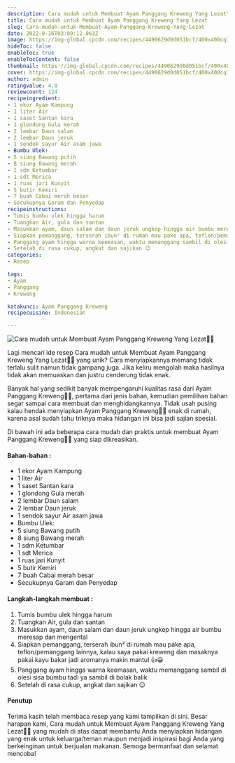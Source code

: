 ```yaml
---
description: Cara mudah untuk Membuat Ayam Panggang Kreweng Yang Lezat"
title: Cara mudah untuk Membuat Ayam Panggang Kreweng Yang Lezat
slug: Cara-mudah-untuk-Membuat-Ayam-Panggang-Kreweng-Yang-Lezat
date: 2022-9-16T03:09:12.063Z
image: https://img-global.cpcdn.com/recipes/4490629d0d051bcf/400x400cq70/photo.jpg
hideToc: false
enableToc: true
enableTocContent: false
thumbnail: https://img-global.cpcdn.com/recipes/4490629d0d051bcf/400x400cq70/photo.jpg
cover: https://img-global.cpcdn.com/recipes/4490629d0d051bcf/400x400cq70/photo.jpg
author: admin
ratingvalue: 4.8
reviewcount: 124
recipeingredient:
- 1 ekor Ayam Kampung
- 1 liter Air
- 1 saset Santan kara
- 1 glondong Gula merah
- 2 lembar Daun salam
- 2 lembar Daun jeruk
- 1 sendok sayur Air asam jawa
- Bumbu Ulek:
- 5 siung Bawang putih
- 8 siung Bawang merah
- 1 sdm Ketumbar
- 1 sdt Merica
- 1 ruas jari Kunyit
- 5 butir Kemiri
- 7 buah Cabai merah besar
- Secukupnya Garam dan Penyedap
recipeinstructions:
- Tumis bumbu ulek hingga harum
- Tuangkan Air, gula dan santan
- Masukkan ayam, daun salam dan daun jeruk ungkep hingga air bumbu meresap dan mengental
- Siapkan pemanggang, terserah ibun² di rumah mau pake apa, teflon/pemanggang lainnya, kalau saya pakai kreweng dan masaknya pakai kayu bakar jadi aromanya makin mantul 👍😀
- Panggang ayam hingga warna keemasan, waktu memanggang sambil di olesi sisa bumbu tadi ya sambil di bolak balik
- Setelah di rasa cukup, angkat dan sajikan 😉
categories:
- Resep

tags:
- Ayam
- Panggang
- Kreweng

katakunci: Ayam Panggang Kreweng
recipecuisine: Indonesian

---
```


![Cara mudah untuk Membuat Ayam Panggang Kreweng Yang Lezat👩‍🍳](https://img-global.cpcdn.com/recipes/4490629d0d051bcf/400x400cq70/photo.jpg)

Lagi mencari ide resep Cara mudah untuk Membuat Ayam Panggang Kreweng Yang Lezat👩‍🍳 yang unik? Cara menyiapkannya memang tidak terlalu sulit namun tidak gampang juga. Jika keliru mengolah maka hasilnya tidak akan memuaskan dan justru cenderung tidak enak.

Banyak hal yang sedikit banyak mempengaruhi kualitas rasa dari Ayam Panggang Kreweng👩‍🍳, pertama dari jenis bahan, kemudian pemilihan bahan segar sampai cara membuat dan menghidangkannya. Tidak usah pusing kalau hendak menyiapkan Ayam Panggang Kreweng👩‍🍳 enak di rumah, karena asal sudah tahu triknya maka hidangan ini bisa jadi sajian spesial.

Di bawah ini ada beberapa cara mudah dan praktis untuk membuat Ayam Panggang Kreweng👩‍🍳 yang siap dikreasikan.

<!--inarticleads1-->

#### Bahan-bahan :

- 1 ekor Ayam Kampung
- 1 liter Air
- 1 saset Santan kara
- 1 glondong Gula merah
- 2 lembar Daun salam
- 2 lembar Daun jeruk
- 1 sendok sayur Air asam jawa
- Bumbu Ulek:
- 5 siung Bawang putih
- 8 siung Bawang merah
- 1 sdm Ketumbar
- 1 sdt Merica
- 1 ruas jari Kunyit
- 5 butir Kemiri
- 7 buah Cabai merah besar
- Secukupnya Garam dan Penyedap

<!--inarticleads2-->

#### Langkah-langkah membuat :

1. Tumis bumbu ulek hingga harum
1. Tuangkan Air, gula dan santan
1. Masukkan ayam, daun salam dan daun jeruk ungkep hingga air bumbu meresap dan mengental
1. Siapkan pemanggang, terserah ibun² di rumah mau pake apa, teflon/pemanggang lainnya, kalau saya pakai kreweng dan masaknya pakai kayu bakar jadi aromanya makin mantul 👍😀
1. Panggang ayam hingga warna keemasan, waktu memanggang sambil di olesi sisa bumbu tadi ya sambil di bolak balik
1. Setelah di rasa cukup, angkat dan sajikan 😉

#### Penutup

Terima kasih telah membaca resep yang kami tampilkan di sini. Besar harapan kami, Cara mudah untuk Membuat Ayam Panggang Kreweng Yang Lezat👩‍🍳 yang mudah di atas dapat membantu Anda menyiapkan hidangan yang enak untuk keluarga/teman maupun menjadi inspirasi bagi Anda yang berkeinginan untuk berjualan makanan. Semoga bermanfaat dan selamat mencoba!